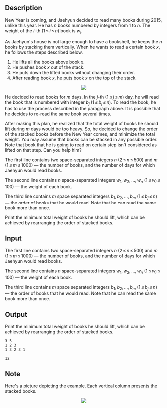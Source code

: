 ## Description

<div><p>New Year is coming, and Jaehyun decided to read many books during 2015, unlike this year. He has <span class="tex-span"><i>n</i></span> books numbered by integers from 1 to <span class="tex-span"><i>n</i></span>. The weight of the <span class="tex-span"><i>i</i></span>-th (<span class="tex-span">1 ≤ <i>i</i> ≤ <i>n</i></span>) book is <span class="tex-span"><i>w</i><sub class="lower-index"><i>i</i></sub></span>.</p><p>As Jaehyun's house is not large enough to have a bookshelf, he keeps the <span class="tex-span"><i>n</i></span> books by stacking them vertically. When he wants to read a certain book <span class="tex-span"><i>x</i></span>, he follows the steps described below.</p><ol> <li> He <span class="tex-font-style-it">lifts</span> all the books above book <span class="tex-span"><i>x</i></span>. </li><li> He pushes book <span class="tex-span"><i>x</i></span> out of the stack. </li><li> He puts down the lifted books without changing their order. </li><li> After reading book <span class="tex-span"><i>x</i></span>, he puts book <span class="tex-span"><i>x</i></span> on the top of the stack. </li></ol><center><p><img class="tex-graphics" src="file://zK1559Ft.png" style="max-width: 100.0%;max-height: 100.0%;"> </p></center><p>He decided to read books for <span class="tex-span"><i>m</i></span> days. In the <span class="tex-span"><i>j</i></span>-th (<span class="tex-span">1 ≤ <i>j</i> ≤ <i>m</i></span>) day, he will read the book that is numbered with integer <span class="tex-span"><i>b</i><sub class="lower-index"><i>j</i></sub></span> (<span class="tex-span">1 ≤ <i>b</i><sub class="lower-index"><i>j</i></sub> ≤ <i>n</i></span>). To read the book, he has to use the process described in the paragraph above. It is possible that he decides to re-read the same book several times.</p><p>After making this plan, he realized that the total weight of books he should <span class="tex-font-style-it">lift</span> during <span class="tex-span"><i>m</i></span> days would be too heavy. So, he decided to change the order of the stacked books before the New Year comes, and minimize the total weight. You may assume that books can be stacked in any possible order. Note that book that he is going to read on certain step isn't considered as <span class="tex-font-style-it">lifted</span> on that step. Can you help him?</p></div><div class="input-specification"><p>The first line contains two space-separated integers <span class="tex-span"><i>n</i></span> (<span class="tex-span">2 ≤ <i>n</i> ≤ 500</span>) and <span class="tex-span"><i>m</i></span> (<span class="tex-span">1 ≤ <i>m</i> ≤ 1000</span>) — the number of books, and the number of days for which Jaehyun would read books.</p><p>The second line contains <span class="tex-span"><i>n</i></span> space-separated integers <span class="tex-span"><i>w</i><sub class="lower-index">1</sub>, <i>w</i><sub class="lower-index">2</sub>, ..., <i>w</i><sub class="lower-index"><i>n</i></sub></span> (<span class="tex-span">1 ≤ <i>w</i><sub class="lower-index"><i>i</i></sub> ≤ 100</span>) — the weight of each book.</p><p>The third line contains <span class="tex-span"><i>m</i></span> space separated integers <span class="tex-span"><i>b</i><sub class="lower-index">1</sub>, <i>b</i><sub class="lower-index">2</sub>, ..., <i>b</i><sub class="lower-index"><i>m</i></sub></span> (<span class="tex-span">1 ≤ <i>b</i><sub class="lower-index"><i>j</i></sub> ≤ <i>n</i></span>) — the order of books that he would read. Note that he can read the same book more than once.</p></div><div class="output-specification"><p>Print the minimum total weight of books he should <span class="tex-font-style-it">lift</span>, which can be achieved by rearranging the order of stacked books.</p></div>

## Input

<p>The first line contains two space-separated integers <span class="tex-span"><i>n</i></span> (<span class="tex-span">2 ≤ <i>n</i> ≤ 500</span>) and <span class="tex-span"><i>m</i></span> (<span class="tex-span">1 ≤ <i>m</i> ≤ 1000</span>) — the number of books, and the number of days for which Jaehyun would read books.</p><p>The second line contains <span class="tex-span"><i>n</i></span> space-separated integers <span class="tex-span"><i>w</i><sub class="lower-index">1</sub>, <i>w</i><sub class="lower-index">2</sub>, ..., <i>w</i><sub class="lower-index"><i>n</i></sub></span> (<span class="tex-span">1 ≤ <i>w</i><sub class="lower-index"><i>i</i></sub> ≤ 100</span>) — the weight of each book.</p><p>The third line contains <span class="tex-span"><i>m</i></span> space separated integers <span class="tex-span"><i>b</i><sub class="lower-index">1</sub>, <i>b</i><sub class="lower-index">2</sub>, ..., <i>b</i><sub class="lower-index"><i>m</i></sub></span> (<span class="tex-span">1 ≤ <i>b</i><sub class="lower-index"><i>j</i></sub> ≤ <i>n</i></span>) — the order of books that he would read. Note that he can read the same book more than once.</p>

## Output

<p>Print the minimum total weight of books he should <span class="tex-font-style-it">lift</span>, which can be achieved by rearranging the order of stacked books.</p>





```input1
3 5
1 2 3
1 3 2 3 1

```




```output1
12

```



## Note

<p>Here's a picture depicting the example. Each vertical column presents the stacked books.</p><center> <img class="tex-graphics" src="file://UeWYTUNt.png" style="max-width: 100.0%;max-height: 100.0%;"> </center>
